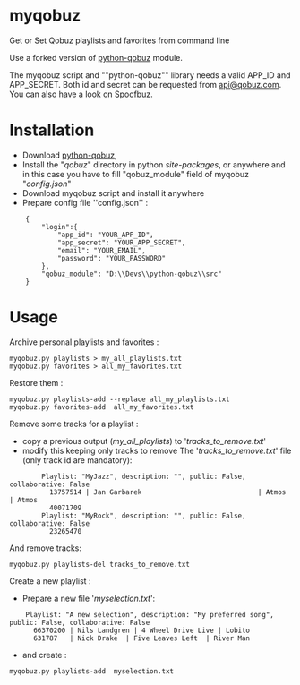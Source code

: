 # myqobuz

Get or Set Qobuz playlists and favorites from command line

Use a forked version of [python-qobuz](https://github.com/fdenivac/python-qobuz) module.

The myqobuz script and ""python-qobuz"" library needs a valid APP_ID and APP_SECRET. Both id and secret can be requested from [api@qobuz.com](mailto:api@qobuz.com).
You can also have a look on [Spoofbuz](https://github.com/DashLt/Spoofbuz).<br>


# Installation
- Download [python-qobuz](https://github.com/fdenivac/python-qobuz), 
- Install the "*qobuz*" directory in python *site-packages*, or anywhere and in this case you have to fill "qobuz_module" field of myqobuz "*config.json*"
- Download myqobuz script and install it anywhere
- Prepare config file ''config.json'' :
```
    {
        "login":{
            "app_id": "YOUR_APP_ID",
            "app_secret": "YOUR_APP_SECRET",
            "email": "YOUR_EMAIL",
            "password": "YOUR_PASSWORD"
        },
        "qobuz_module": "D:\\Devs\\python-qobuz\\src"
    }
```

# Usage

Archive personal playlists and favorites :
``` 
myqobuz.py playlists > my_all_playlists.txt
myqobuz.py favorites > all_my_favorites.txt
```

Restore them :
``` 
myqobuz.py playlists-add --replace all_my_playlists.txt
myqobuz.py favorites-add  all_my_favorites.txt
```

Remove some tracks for a playlist :
- copy a previous output (*my_all_playlists*) to '*tracks_to_remove.txt*'
- modify this keeping only tracks to remove
The '*tracks_to_remove.txt*' file (only track id are mandatory):
```
        Playlist: "MyJazz", description: "", public: False, collaborative: False
          13757514 | Jan Garbarek                             | Atmos                                              | Atmos 
          40071709
        Playlist: "MyRock", description: "", public: False, collaborative: False
          23265470
```
And remove tracks:
``` 
myqobuz.py playlists-del tracks_to_remove.txt
```

Create a new playlist :
- Prepare a new file '*myselection.txt*':
```
    Playlist: "A new selection", description: "My preferred song", public: False, collaborative: False
      66370200 | Nils Landgren | 4 Wheel Drive Live | Lobito 
      631787   | Nick Drake  | Five Leaves Left  | River Man 
```
- and create :
``` 
myqobuz.py playlists-add  myselection.txt
```
